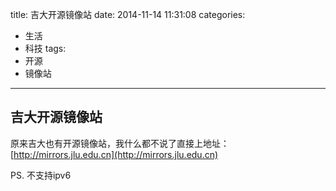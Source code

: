 title: 吉大开源镜像站
date: 2014-11-14 11:31:08
categories: 
- 生活
- 科技
tags: 
- 开源
- 镜像站
---

## 吉大开源镜像站

原来吉大也有开源镜像站，我什么都不说了直接上地址：[http://mirrors.jlu.edu.cn](http://mirrors.jlu.edu.cn)

PS. 不支持ipv6